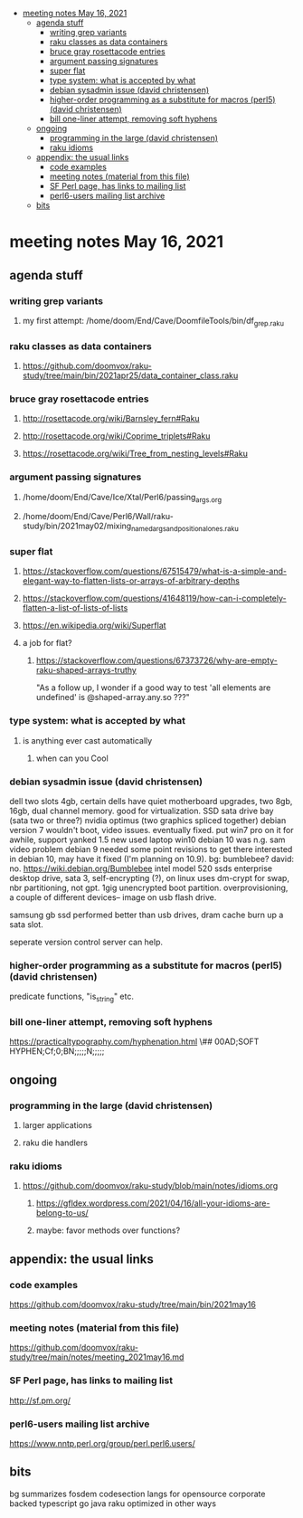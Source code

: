 - [meeting notes May 16, 2021](#org4fe5cd5)
  - [agenda stuff](#orga744f41)
    - [writing grep variants](#org91efbfb)
    - [raku classes as data containers](#orgb2e34a6)
    - [bruce gray rosettacode entries](#org6e8c13c)
    - [argument passing signatures](#org0f9c94e)
    - [super flat](#org7c7ab35)
    - [type system: what is accepted by what](#org9142871)
    - [debian sysadmin issue (david christensen)](#orge5676e7)
    - [higher-order programming as a substitute for macros (perl5)  (david christensen)](#orgf1e03be)
    - [bill one-liner attempt, removing soft hyphens](#org18ee565)
  - [ongoing](#org391aab0)
    - [programming in the large (david christensen)](#orgb3899b7)
    - [raku idioms](#orgac8372c)
  - [appendix: the usual links](#org7e44db5)
    - [code examples](#orgad8a260)
    - [meeting notes (material from this file)](#org6ec0db6)
    - [SF Perl page, has links to mailing list](#orgf9975d6)
    - [perl6-users mailing list archive](#orgf971ec7)
  - [bits](#orga08b3b2)


<a id="org4fe5cd5"></a>

# meeting notes May 16, 2021


<a id="orga744f41"></a>

## agenda stuff


<a id="org91efbfb"></a>

### writing grep variants

1.  my first attempt: /home/doom/End/Cave/DoomfileTools/bin/df<sub>grep.raku</sub>


<a id="orgb2e34a6"></a>

### raku classes as data containers

1.  <https://github.com/doomvox/raku-study/tree/main/bin/2021apr25/data_container_class.raku>


<a id="org6e8c13c"></a>

### bruce gray rosettacode entries

1.  <http://rosettacode.org/wiki/Barnsley_fern#Raku>

2.  <http://rosettacode.org/wiki/Coprime_triplets#Raku>

3.  <https://rosettacode.org/wiki/Tree_from_nesting_levels#Raku>


<a id="org0f9c94e"></a>

### argument passing signatures

1.  /home/doom/End/Cave/Ice/Xtal/Perl6/passing<sub>args.org</sub>

2.  /home/doom/End/Cave/Perl6/Wall/raku-study/bin/2021may02/mixing<sub>named</sub><sub>args</sub><sub>and</sub><sub>positional</sub><sub>ones.raku</sub>


<a id="org7c7ab35"></a>

### super flat

1.  <https://stackoverflow.com/questions/67515479/what-is-a-simple-and-elegant-way-to-flatten-lists-or-arrays-of-arbitrary-depths>

2.  <https://stackoverflow.com/questions/41648119/how-can-i-completely-flatten-a-list-of-lists-of-lists>

3.  <https://en.wikipedia.org/wiki/Superflat>

4.  a job for flat?

    1.  <https://stackoverflow.com/questions/67373726/why-are-empty-raku-shaped-arrays-truthy>
    
        "As a follow up, I wonder if a good way to test 'all elements are undefined' is @shaped-array.any.so ???"


<a id="org9142871"></a>

### type system: what is accepted by what

1.  is anything ever cast automatically

    1.  when can you Cool


<a id="orge5676e7"></a>

### debian sysadmin issue (david christensen)

dell two slots 4gb, certain dells have quiet motherboard upgrades, two 8gb, 16gb, dual channel memory. good for virtualization. SSD sata drive bay (sata two or three?) nvidia optimus (two graphics spliced together) debian version 7 wouldn't boot, video issues. eventually fixed. put win7 pro on it for awhile, support yanked 1.5 new used laptop win10 debian 10 was n.g. sam video problem debian 9 needed some point revisions to get there interested in debian 10, may have it fixed (I'm planning on 10.9). bg: bumblebee? david: no. <https://wiki.debian.org/Bumblebee> intel model 520 ssds enterprise desktop drive, sata 3, self-encrypting (?), on linux uses dm-crypt for swap, nbr partitioning, not gpt. 1gig unencrypted boot partition. overprovisioning, a couple of different devices&#x2013; image on usb flash drive.

samsung gb ssd performed better than usb drives, dram cache burn up a sata slot.

seperate version control server can help.


<a id="orgf1e03be"></a>

### higher-order programming as a substitute for macros (perl5)  (david christensen)

predicate functions, "is<sub>string</sub>" etc.


<a id="org18ee565"></a>

### bill one-liner attempt, removing soft hyphens

<https://practicaltypography.com/hyphenation.html> \\## 00AD;SOFT HYPHEN;Cf;0;BN;;;;;N;;;;;


<a id="org391aab0"></a>

## ongoing


<a id="orgb3899b7"></a>

### programming in the large (david christensen)

1.  larger applications

2.  raku die handlers


<a id="orgac8372c"></a>

### raku idioms

1.  <https://github.com/doomvox/raku-study/blob/main/notes/idioms.org>

    1.  <https://gfldex.wordpress.com/2021/04/16/all-your-idioms-are-belong-to-us/>
    
    2.  maybe: favor methods over functions?


<a id="org7e44db5"></a>

## appendix: the usual links


<a id="orgad8a260"></a>

### code examples

<https://github.com/doomvox/raku-study/tree/main/bin/2021may16>


<a id="org6ec0db6"></a>

### meeting notes (material from this file)

<https://github.com/doomvox/raku-study/tree/main/notes/meeting_2021may16.md>


<a id="orgf9975d6"></a>

### SF Perl page, has links to mailing list

<http://sf.pm.org/>


<a id="orgf971ec7"></a>

### perl6-users mailing list archive

<https://www.nntp.perl.org/group/perl.perl6.users/>


<a id="orga08b3b2"></a>

## bits

bg summarizes fosdem codesection langs for opensource corporate backed typescript go java raku optimized in other ways
